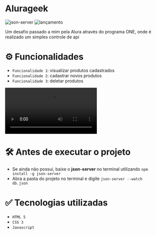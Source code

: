 # Alurageek

![json-server](https://img.shields.io/badge/json_server-green)
![lançamento](https://img.shields.io/badge/release_date-may_2024-blue)

Um desafio passado a mim pela Alura através do programa ONE, onde é realizado um simples controle de api

# ⚙️ Funcionalidades

- `Funcionalidade 1`: visualizar produtos cadastrados
- `Funcionalidade 2`: cadastrar novos produtos
- `Funcionalidade 3`: deletar produtos

<video controls src="Apresentação alurageek.mp4" title="demonstração"></video>

# 🛠️ Antes de executar o projeto

- Se ainda não possui, baixe o **json-server** no terminal utilizando `npm install -g json-server`
- Abra a pasta do projeto no terminal e digite `json-server --watch db.json`

# ✅ Tecnologias utilizadas
- `HTML 5`
- `CSS 3`
- `Javascript`